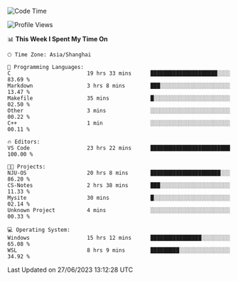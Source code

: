 <!--START_SECTION:waka-->
![Code Time](http://img.shields.io/badge/Code%20Time-1%2C024%20hrs%2015%20mins-blue)

![Profile Views](http://img.shields.io/badge/Profile%20Views-0-blue)

📊 **This Week I Spent My Time On** 

```text
🕑︎ Time Zone: Asia/Shanghai

💬 Programming Languages: 
C                        19 hrs 33 mins      █████████████████████░░░░   83.69 % 
Markdown                 3 hrs 8 mins        ███░░░░░░░░░░░░░░░░░░░░░░   13.47 % 
Makefile                 35 mins             █░░░░░░░░░░░░░░░░░░░░░░░░   02.50 % 
Other                    3 mins              ░░░░░░░░░░░░░░░░░░░░░░░░░   00.22 % 
C++                      1 min               ░░░░░░░░░░░░░░░░░░░░░░░░░   00.11 % 

🔥 Editors: 
VS Code                  23 hrs 22 mins      █████████████████████████   100.00 % 

🐱‍💻 Projects: 
NJU-OS                   20 hrs 8 mins       ██████████████████████░░░   86.20 % 
CS-Notes                 2 hrs 38 mins       ███░░░░░░░░░░░░░░░░░░░░░░   11.33 % 
Mysite                   30 mins             █░░░░░░░░░░░░░░░░░░░░░░░░   02.14 % 
Unknown Project          4 mins              ░░░░░░░░░░░░░░░░░░░░░░░░░   00.33 % 

💻 Operating System: 
Windows                  15 hrs 12 mins      ████████████████░░░░░░░░░   65.08 % 
WSL                      8 hrs 9 mins        █████████░░░░░░░░░░░░░░░░   34.92 % 
```


 Last Updated on 27/06/2023 13:12:28 UTC
<!--END_SECTION:waka-->